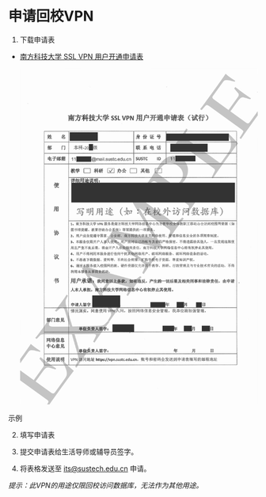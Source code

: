 # 申请回校VPN

1. 下载申请表

- [南方科技大学 SSL VPN 用户开通申请表](https://lib.sustech.edu.cn/UserFiles/editor/1578452078845.pdf)

  ![例子](./apply.png)

示例

2. 填写申请表

3. 提交申请表给生活导师或辅导员签字。

4. 将表格发送至 [its@sustech.edu.cn](mailto:its@sustech.edu.cn) 申请。



*提示：此VPN的用途仅限回校访问数据库，无法作为其他用途。*
